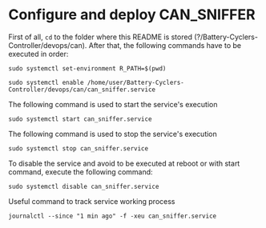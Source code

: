 # Configure and deploy CAN_SNIFFER
First of all, `cd` to the folder where this README is stored (?/Battery-Cyclers-Controller/devops/can). After that, the following commands have to be executed in order:

```
sudo systemctl set-environment R_PATH=$(pwd)
```

```
sudo systemctl enable /home/user/Battery-Cyclers-Controller/devops/can/can_sniffer.service
```

The following command is used to start the service's execution
```
sudo systemctl start can_sniffer.service
```

The following command is used to stop the service's execution
```
sudo systemctl stop can_sniffer.service
```

To disable the service and avoid to be executed at reboot or with start command, execute the following command:
```
sudo systemctl disable can_sniffer.service
```

Useful command to track service working process
```
journalctl --since "1 min ago" -f -xeu can_sniffer.service
```